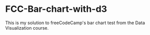 # FCC-Bar-chart-with-d3
This is my solution to freeCodeCamp's bar chart test from the Data Visualization course. 
